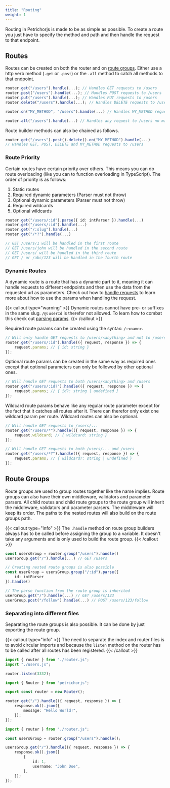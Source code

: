 ```yaml
---
title: "Routing"
weight: 1
---
```


Routing in Petrichorjs is made to be as simple as possible. To create a route you just have to specify the method and path and then handle the request to that endpoint.

## Routes

Routes can be created on both the router and on [route groups](#route-groups). Either use a http verb method (`.get` or `.post`) or the `.all` method to catch all methods to that endpoint.

```ts
router.get("/users").handle(...); // Handles GET requests to /users
router.post("/users").handle(...); // Handles POST requests to /users
router.put("/users").handle(...); // Handles PUT requests to /users
router.delete("/users").handle(...); // Handles DELETE requests to /users

router.on("MY_METHOD", "/users").handle(...) // Handles MY_METHOD requests to /users

router.all("/users").handle(...) // Handles any request to /users no matter the method
```

Route builder methods can also be chained as follows.

```ts
router.get("/users").post().delete().on("MY_METHOD").handle(...)
// Handles GET, POST, DELETE and MY_METHOD requests to /users
```

### Route Priority

Certain routes have certain priority over others. This means you can do route overloading (like you can to function overloading in TypeScript). The order of priority is as follows:

1. Static routes
2. Required dynamic parameters (Parser must not throw)
3. Optional dynamic parameters (Parser must not throw)
4. Required wildcards
5. Optional wildcards

```ts
router.get("/users/:id").parse({ id: intParser }).handle(...)
router.get("/users/:id").handle(...)
router.get("/:slug").handle(...)
router.get("/*?").handle(...)

// GET /users/1 will be handled in the first route
// GET /users/john will be handled in the second route
// GET /users/ will be handled in the third route
// GET / or /abc/123 will be handled in the fourth route
```

### Dynamic Routes

A dynamic route is a route that has a dynamic part to it, meaning it can handle requests to different endpoints and then use the data from the requested url as parameters. Check out how to [handle requests](/docs/guides/handling-requests#request-parameters) to learn more about how to use the params when handling the request.

{{< callout type="warning" >}}
Dynamic routes cannot have pre- or suffixes in the same slug. `/@:userId` is therefor not allowed. To learn how to combat this check out [parsing params](/docs/guides/parsing-parameters#pre--and-suffixes).
{{< /callout >}}

Required route params can be created using the syntax: `/:<name>`.

```ts
// Will only handle GET requests to /users/<anything> and not to /users
router.get("/users/:id").handle(({ request, response }) => {
    request.params; // { id: string }
});
```

Optional route params can be created in the same way as required ones except that optional parameters can only be followed by other optional ones.

```ts
// Will handle GET requests to both /users/<anything> and /users
router.get("/users/:id?").handle(({ request, response }) => {
    request.params; // { id?: string | undefined }
});
```

Wildcard route params behave like any regular route parameter except for the fact that it catches all routes after it. There can therefor only exist one wildcard param per route. Wildcard routes can also be optional.

```ts
// Will handle GET requests to /users/...
router.get("/users/*").handle(({ request, response }) => {
    request.wildcard; // { wildcard: string }
});

// Will handle GET requests to both /users/... and /users
router.get("/users/*?").handle(({ request, response }) => {
    request.params; // { wildcard?: string | undefined }
});
```

## Route Groups

Route groups are used to group routes together like the name implies. Route groups can also have their own middleware, validators and parameter parsers. All child routes and child route groups to the route group will inherit the middleware, validators and parameter parsers. The middleware will keep its order. The paths to the nested routes will also build on the route groups path.

{{< callout type="info" >}}
The `.handle` method on route group builders always has to be called before assigning the group to a variable. It doesn't take any arguments and is only used to build the route group.
{{< /callout >}}

```ts
const usersGroup = router.group("/users").handle()
usersGroup.get("/").handle(...) // GET /users

// Creating nested route groups is also possible
const userGroup = usersGroup.group("/:id").parse({
    id: intParser
}).handle()

// The parse function from the route group is inherited
userGroup.get("/").handle(...) // GET /users/123
userGroup.post("/follow").handle(...) // POST /users/123/follow
```

### Separating into different files

Separating the route groups is also possible. It can be done by just exporting the route group.

{{< callout type="info" >}}
The need to separate the index and router files is to avoid circular imports and because the `listen` method on the router has to be called after all routes has been registered.
{{< /callout >}}

```ts {filename="index.ts"}
import { router } from "./router.js";
import "./users.js";

router.listen(3332);
```

```ts {filename="router.ts"}
import { Router } from "petrichorjs";

export const router = new Router();

router.get("/").handle(({ request, response }) => {
    response.ok().json({
        message: "Hello World!",
    });
});
```

```ts {filename="users.ts"}
import { router } from "./router.js";

const usersGroup = router.group("/users").handle();

usersGroup.get("/").handle(({ request, response }) => {
    response.ok().json([
        {
            id: 1,
            username: "John Doe",
        },
    ]);
});
```
